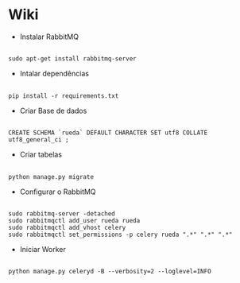 # Wiki

- Instalar RabbitMQ

##

    sudo apt-get install rabbitmq-server

- Intalar dependências

##
    pip install -r requirements.txt

- Criar Base de dados

##
    CREATE SCHEMA `rueda` DEFAULT CHARACTER SET utf8 COLLATE utf8_general_ci ;

- Criar tabelas

##
    python manage.py migrate
    
- Configurar o RabbitMQ

##
    sudo rabbitmq-server -detached
    sudo rabbitmqctl add_user rueda rueda
    sudo rabbitmqctl add_vhost celery
    sudo rabbitmqctl set_permissions -p celery rueda ".*" ".*" ".*"
    
- Iniciar Worker

##
    python manage.py celeryd -B --verbosity=2 --loglevel=INFO

